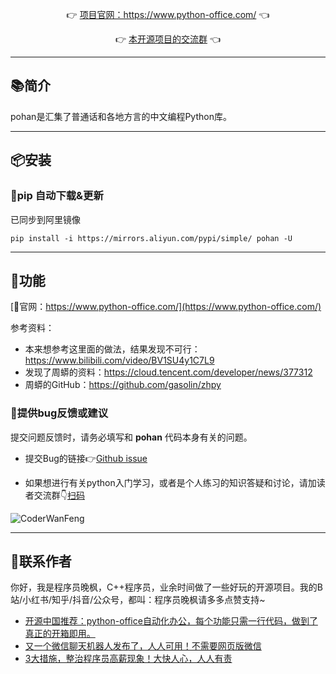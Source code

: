 
<p align="center">
	👉 <a target="_blank" href="https://www.python-office.com/">项目官网：https://www.python-office.com/</a> 👈
</p>
<p align="center">
	👉 <a target="_blank" href="https://python-office-1300615378.cos.ap-chongqing.myqcloud.com/python-office.jpg">本开源项目的交流群</a> 👈
</p>



-------------------------------------------------------------------------------

## 📚简介


pohan是汇集了普通话和各地方言的中文编程Python库。

-------------------------------------------------------------------------------

## 📦安装

### 🍊pip 自动下载&更新

已同步到阿里镜像

```
pip install -i https://mirrors.aliyun.com/pypi/simple/ pohan -U
```


-------------------------------------------------------------------------------

## 📝功能

[📘官网：https://www.python-office.com/](https://www.python-office.com/)

参考资料：

- 本来想参考这里面的做法，结果发现不可行：https://www.bilibili.com/video/BV1SU4y1C7L9
- 发现了周蟒的资料：https://cloud.tencent.com/developer/news/377312
- 周蟒的GitHub：https://github.com/gasolin/zhpy
### 🐞提供bug反馈或建议

提交问题反馈时，请务必填写和 **pohan** 代码本身有关的问题。

- 提交Bug的链接👉[Github issue](https://github.com/CoderWanFeng/pohan/issues)

- 如果想进行有关python入门学习，或者是个人练习的知识答疑和讨论，请加读者交流群👇[扫码](http://www.python4office.cn/wechat-group/)

![CoderWanFeng](https://python-office-1300615378.cos.ap-chongqing.myqcloud.com/python-office-qr.jpg)

-------------------------------------------------------------------------------


## 📌联系作者

你好，我是程序员晚枫，C++程序员，业余时间做了一些好玩的开源项目。我的B站/小红书/知乎/抖音/公众号，都叫：程序员晚枫请多多点赞支持~

- [开源中国推荐：python-office自动化办公，每个功能只需一行代码，做到了真正的开箱即用。](https://mp.weixin.qq.com/s/d2m7xYCLXF8QUlr-5sSuPA)
- [又一个微信聊天机器人发布了，人人可用！不需要网页版微信](https://www.bilibili.com/video/BV1Xa411u7yU)
- [3大措施，整治程序员高薪现象！大快人心，人人有责](https://www.bilibili.com/video/BV1sd4y1c7T9)
